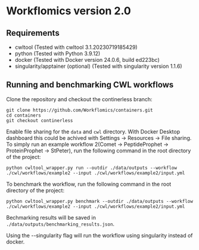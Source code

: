 
# Workflomics version 2.0

## Requirements
- cwltool (Tested with cwltool 3.1.20230719185429)
- python (Tested with Python 3.9.12)
- docker (Tested with Docker version 24.0.6, build ed223bc)
- singularity/apptainer (optional) (Tested with singularity version 1.1.6)


## Running and benchmarking CWL workflows

Clone the repository and checkout the continerless branch:
```
git clone https://github.com/Workflomics/containers.git
cd containers
git checkout continerless
```

Enable file sharing for the `data` and `cwl` directory. With Docker Desktop dashboard this could be achived with Settings -> Resources -> File sharing. To simply run an example workflow 2(Comet -> PeptideProphet -> ProteinProphet -> StPeter), run the following command in the root directory of the project:
 
```
python cwltool_wrapper.py run --outdir ./data/outputs --workflow ./cwl/workflows/example2 --input ./cwl/workflows/example2/input.yml
```
To benchmark the workflow, run the following command in the root directory of the project:

```
python cwltool_wrapper.py benchmark --outdir ./data/outputs --workflow ./cwl/workflows/example2 --input ./cwl/workflows/example2/input.yml
```

Bechmarking results will be saved in `./data/outputs/benchmarking_results.json`. 

Using the --singularity flag will run the workflow using singularity instead of docker.